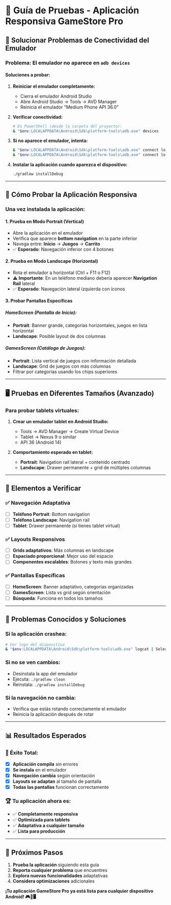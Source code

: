 # 🧪 Guía de Pruebas - Aplicación Responsiva GameStore Pro

## 🔧 Solucionar Problemas de Conectividad del Emulador

### **Problema**: El emulador no aparece en `adb devices`

#### **Soluciones a probar:**

1. **Reiniciar el emulador completamente:**
   - Cierra el emulador Android Studio
   - Abre Android Studio → Tools → AVD Manager
   - Reinicia el emulador "Medium Phone API 36.0"

2. **Verificar conectividad:**
   ```bash
   # En PowerShell (desde la carpeta del proyecto):
   & "$env:LOCALAPPDATA\Android\Sdk\platform-tools\adb.exe" devices
   ```

3. **Si no aparece el emulador, intenta:**
   ```bash
   & "$env:LOCALAPPDATA\Android\Sdk\platform-tools\adb.exe" connect localhost:5554
   & "$env:LOCALAPPDATA\Android\Sdk\platform-tools\adb.exe" connect localhost:5555
   ```

4. **Instalar la aplicación cuando aparezca el dispositivo:**
   ```bash
   ./gradlew installDebug
   ```

---

## 📱 **Cómo Probar la Aplicación Responsiva**

### **Una vez instalada la aplicación:**

#### **1. Prueba en Modo Portrait (Vertical)**
- Abre la aplicación en el emulador
- Verifica que aparece **bottom navigation** en la parte inferior
- Navega entre: **Inicio** → **Juegos** → **Carrito**
- ✅ **Esperado**: Navegación inferior con 4 botones

#### **2. Prueba en Modo Landscape (Horizontal)**
- Rota el emulador a horizontal (Ctrl + F11 o F12)
- ⚠️ **Importante**: En un teléfono mediano debería aparecer **Navigation Rail** lateral
- ✅ **Esperado**: Navegación lateral izquierda con íconos

#### **3. Probar Pantallas Específicas**

##### **HomeScreen (Pantalla de Inicio):**
- **Portrait**: Banner grande, categorías horizontales, juegos en lista horizontal
- **Landscape**: Posible layout de dos columnas

##### **GamesScreen (Catálogo de Juegos):**
- **Portrait**: Lista vertical de juegos con información detallada
- **Landscape**: Grid de juegos con más columnas
- Filtrar por categorías usando los chips superiores

---

## 🖥️ **Pruebas en Diferentes Tamaños (Avanzado)**

### **Para probar tablets virtuales:**

1. **Crear un emulador tablet en Android Studio:**
   - Tools → AVD Manager → Create Virtual Device
   - Tablet → Nexus 9 o similar
   - API 36 (Android 14)

2. **Comportamiento esperado en tablet:**
   - **Portrait**: Navigation rail lateral + contenido centrado
   - **Landscape**: Drawer permanente + grid de múltiples columnas

---

## 🎯 **Elementos a Verificar**

### ✅ **Navegación Adaptativa**
- [ ] **Teléfono Portrait**: Bottom navigation
- [ ] **Teléfono Landscape**: Navigation rail
- [ ] **Tablet**: Drawer permanente (si tienes tablet virtual)

### ✅ **Layouts Responsivos**
- [ ] **Grids adaptativos**: Más columnas en landscape
- [ ] **Espaciado proporcional**: Mejor uso del espacio
- [ ] **Componentes escalables**: Botones y texto más grandes

### ✅ **Pantallas Específicas**
- [ ] **HomeScreen**: Banner adaptativo, categorías organizadas
- [ ] **GamesScreen**: Lista vs grid según orientación
- [ ] **Búsqueda**: Funciona en todos los tamaños

---

## 🐛 **Problemas Conocidos y Soluciones**

### **Si la aplicación crashea:**
```bash
# Ver logs del dispositivo
& "$env:LOCALAPPDATA\Android\Sdk\platform-tools\adb.exe" logcat | Select-String "UINavegacion"
```

### **Si no se ven cambios:**
- Desinstala la app del emulador
- Ejecuta: `./gradlew clean`
- Reinstala: `./gradlew installDebug`

### **Si la navegación no cambia:**
- Verifica que estás rotando correctamente el emulador
- Reinicia la aplicación después de rotar

---

## 📊 **Resultados Esperados**

### **🎉 Éxito Total:**
- [x] **Aplicación compila** sin errores
- [x] **Se instala** en el emulador
- [x] **Navegación cambia** según orientación
- [x] **Layouts se adaptan** al tamaño de pantalla
- [x] **Todas las pantallas** funcionan correctamente

### **🏆 Tu aplicación ahora es:**
- ✅ **Completamente responsiva**
- ✅ **Optimizada para tablets**
- ✅ **Adaptativa a cualquier tamaño**
- ✅ **Lista para producción**

---

## 🚀 **Próximos Pasos**

1. **Prueba la aplicación** siguiendo esta guía
2. **Reporta cualquier problema** que encuentres
3. **Explora nuevas funcionalidades** adaptativas
4. **Considera optimizaciones** adicionales

**¡Tu aplicación GameStore Pro ya está lista para cualquier dispositivo Android! 🎮📱🖥️**